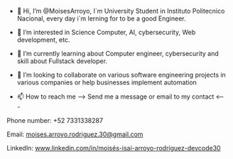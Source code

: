 - 👋 Hi, I’m @MoisesArroyo, I´m University Student in Instituto Politecnico Nacional, every day i´m lerning for to be a good Engineer.
- 👀 I’m interested in Science Computer, AI, cybersecurity, Web development, etc.
- 🌱 I’m currently learning about Computer engineer, cybersecurity and skill about Fullstack developer. 
- 💞️ I’m looking to collaborate on various software engineering projects in various companies or help businesses implement automation

- 📫 How to reach me --> Send me a message or email to my contact <---

Phone number: +52 7331338287 

Email: moises.arroyo.rodriguez.30@gmail.com

LinkedIn: www.linkedin.com/in/moisés-isaí-arroyo-rodríguez-devcode30

<!---
MoisesArroyo/MoisesArroyo is a ✨ special ✨ repository because its `README.md` (this file) appears on your GitHub profile.
You can click the Preview link to take a look at your changes.
--->
